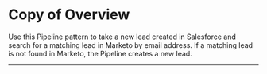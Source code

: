 # Copy of Overview

Use this Pipeline pattern to take a new lead created in Salesforce and search for a matching lead in Marketo by email address. If a matching lead is not found in Marketo, the Pipeline creates a new lead.





****



